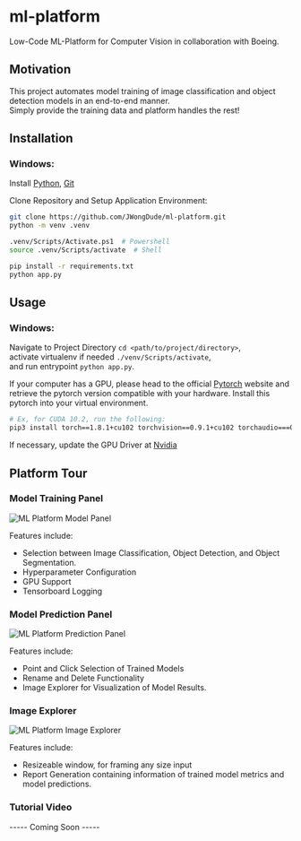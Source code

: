 # ml-platform 
Low-Code ML-Platform for Computer Vision in collaboration with Boeing.  

## Motivation 
This project automates model training of image classification and object detection models in an end-to-end manner. <br>
Simply provide the training data and platform handles the rest!

## Installation 
### Windows: 
Install [Python](https://www.python.org/downloads/), [Git](https://git-scm.com/downloads) 

Clone Repository and Setup Application Environment: 
```bash
git clone https://github.com/JWongDude/ml-platform.git
python -m venv .venv

.venv/Scripts/Activate.ps1  # Powershell 
source .venv/Scripts/activate  # Shell

pip install -r requirements.txt
python app.py 
```

## Usage
### Windows:
Navigate to Project Directory `cd <path/to/project/directory>`, <br>
activate virtualenv if needed `./venv/Scripts/activate`, <br>
and run entrypoint `python app.py`.<br>

If your computer has a GPU, please head to the official [Pytorch](https://pytorch.org/get-started/locally/) website and retrieve the pytorch version compatible with your hardware. Install this pytorch into your virtual environment.

```bash 
# Ex, for CUDA 10.2, run the following: 
pip3 install torch==1.8.1+cu102 torchvision==0.9.1+cu102 torchaudio===0.8.1 -f https://download.pytorch.org/whl/torch_stable.html

```
If necessary, update the GPU Driver at [Nvidia](https://www.nvidia.com/Download/index.aspx)

## Platform Tour
### Model Training Panel 
![ML Platform Model Panel](https://user-images.githubusercontent.com/54962990/118059403-511e7d00-b345-11eb-9fe5-468c96373097.PNG)

Features include: 
- Selection between Image Classification, Object Detection, and Object Segmentation. 
- Hyperparameter Configuration
- GPU Support 
- Tensorboard Logging 

### Model Prediction Panel 
![ML Platform Prediction Panel](https://user-images.githubusercontent.com/54962990/118061178-4665e700-b349-11eb-933f-aae6b5f65e58.PNG)

Features include:
- Point and Click Selection of Trained Models
- Rename and Delete Functionality
- Image Explorer for Visualization of Model Results.

### Image Explorer
![ML Platform Image Explorer](https://user-images.githubusercontent.com/54962990/118059503-888d2980-b345-11eb-98ea-5f52827fead5.PNG)

Features include: 
- Resizeable window, for framing any size input
- Report Generation containing information of trained model metrics and model predictions. 

### Tutorial Video
 ----- Coming Soon -----